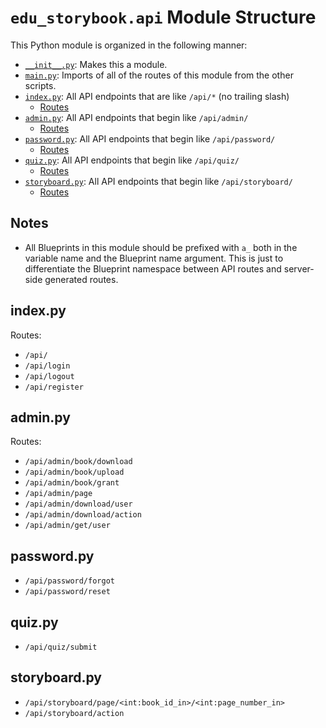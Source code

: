 # `edu_storybook.api` Module Structure

This Python module is organized in the following manner:

 - [`__init__.py`](__init__.py): Makes this a module.
 - [`main.py`](api.py): Imports of all of the routes of this module from the other scripts.
 - [`index.py`](index.py): All API endpoints that are like `/api/*` (no trailing slash)
    - [Routes](#indexpy)
 - [`admin.py`](admin.py): All API endpoints that begin like `/api/admin/`
    - [Routes](#adminpy)
 - [`password.py`](password.py): All API endpoints that begin like `/api/password/`
    - [Routes](#passwordpy)
 - [`quiz.py`](quiz.py): All API endpoints that begin like `/api/quiz/`
    - [Routes](#quizpy)
 - [`storyboard.py`](storyboard.py): All API endpoints that begin like `/api/storyboard/`
    - [Routes](#storyboardpy)

## Notes

 - All Blueprints in this module should be prefixed with `a_` both in the variable name and the Blueprint name argument. This is just to differentiate the Blueprint namespace between API routes and server-side generated routes.

## index.py

Routes:

 - `/api/`
 - `/api/login`
 - `/api/logout`
 - `/api/register`

## admin.py

Routes:

 - `/api/admin/book/download`
 - `/api/admin/book/upload`
 - `/api/admin/book/grant`
 - `/api/admin/page`
 - `/api/admin/download/user`
 - `/api/admin/download/action`
 - `/api/admin/get/user`

## password.py

 - `/api/password/forgot`
 - `/api/password/reset`

## quiz.py

 - `/api/quiz/submit`

## storyboard.py

 - `/api/storyboard/page/<int:book_id_in>/<int:page_number_in>`
 - `/api/storyboard/action`
